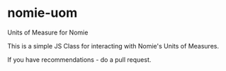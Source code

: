 # nomie-uom
Units of Measure for Nomie

This is a simple JS Class for interacting with Nomie's Units of Measures.

If you have recommendations - do a pull request.
